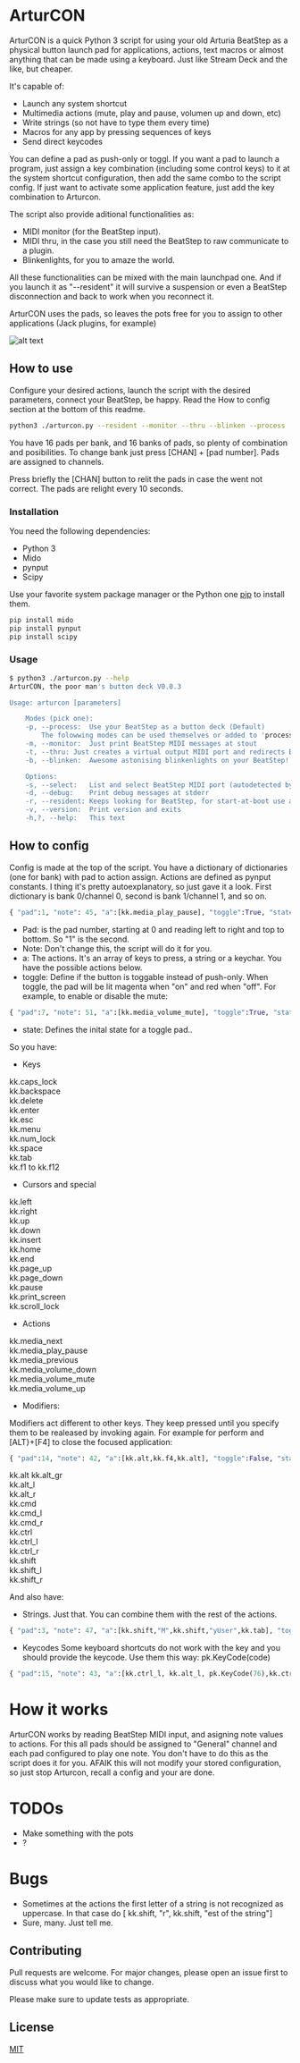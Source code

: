 # ArturCON

ArturCON is a quick Python 3 script for using your old Arturia BeatStep as a physical button launch pad for applications, actions, text macros or almost anything that can be made using a keyboard. Just like Stream Deck and the like, but cheaper.

It's capable of:
* Launch any system shortcut 
* Multimedia actions (mute, play and pause, volumen up and down, etc)
* Write strings (so not have to type them every time) 
* Macros for any app by pressing sequences of keys
* Send direct keycodes

You can define a pad as push-only or toggl. If you want a pad to launch a program, just assign a key combination (including some control keys) to it at the system shortcut configuration, then add the same combo to the script config. If just want to activate some application feature, just add the key combination to Arturcon.

The script also provide aditional functionalities as:
* MIDI monitor (for the BeatStep input).
* MIDI thru, in the case you still need the BeatStep to raw communicate to a plugin.
* Blinkenlights, for you to amaze the world.

All these functionalities can be mixed with the main launchpad one. And if you launch it as "--resident" it will survive a suspension or even a BeatStep disconnection and back to work when you reconnect it. 

ArturCON uses the pads, so leaves the pots free for you to assign to other applications (Jack plugins, for example)

![alt text](https://github.com/Ismas/arturcon/blob/master/arturcon.gif?raw=true)
## How to use
Configure your desired actions, launch the script with the desired parameters, connect your BeatStep, be happy.
Read the How to config section at the bottom of this readme.

```bash
python3 ./arturcon.py --resident --monitor --thru --blinken --process
```
You have 16 pads per bank, and 16 banks  of pads, so plenty of combination and posibilities. To change bank just press [CHAN] + [pad number]. Pads are assigned to channels.

Press briefly the [CHAN] button to relit the pads in case the went not correct. The pads are relight every 10 seconds.


### Installation

You need the following dependencies:
* Python 3
* Mido
* pynput
* Scipy

Use your favorite system package manager or the Python one [pip](https://pip.pypa.io/en/stable/) to install them.

```bash
pip install mido
pip install pynput
pip install scipy
```

### Usage

```bash
$ python3 ./arturcon.py --help
ArturCON, the poor man's button deck V0.0.3

Usage: arturcon [parameters]

	Modes (pick one):
	-p, --process:	Use your BeatStep as a button deck (Default)
		The folowwing modes can be used themselves or added to 'process'
	-m, --monitor:	Just print BeatStep MIDI messages at stout
	-t, --thru:	Just creates a virtual output MIDI port and redirects BeatStep messages (not very practical)
	-b, --blinken:	Awesome astonising blinkenlights on your BeatStep! 

	Options:
	-s, --select:	List and select BeatStep MIDI port (autodetected by default)
	-d, --debug:	Print debug messages at stderr
	-r, --resident:	Keeps looking for BeatStep, for start-at-boot use and make permanent. Disables -s and -d
	-v, --version:	Print version and exits
	-h,?, --help:	This text

```

## How to config

Config is made at the top of the script. You have a dictionary of dictionaries (one for bank) with pad to action assign. Actions are defined as pynput constants. I thing it's pretty autoexplanatory, so just gave it a look. 
First dictionary is bank 0/channel 0, second is bank 1/channel 1, and so on.

```python
{ "pad":1, "note": 45, "a":[kk.media_play_pause], "toggle":True, "state":False },
```
* Pad: is the pad number, starting at 0 and reading left to right and top to bottom. So "1" is the second.
* Note: Don't change this, the script will do it for you.
* a: The actions. It's an array of keys to press, a string or a keychar. You have the possible actions below.
* toggle: Define if the button is toggable instead of push-only. When toggle, the pad will be lit magenta when "on" and red when "off". For example, to enable or disable the mute:
```python
{ "pad":7, "note": 51, "a":[kk.media_volume_mute], "toggle":True, "state":False },   
```
* state: Defines the inital state for a toggle pad..


So you have:
* Keys

kk.caps_lock  
kk.backspace  
kk.delete  
kk.enter  
kk.esc  
kk.menu  
kk.num_lock  
kk.space  
kk.tab  
kk.f1 to kk.f12

* Cursors and special 

kk.left  
kk.right  
kk.up  
kk.down  
kk.insert  
kk.home  
kk.end  
kk.page_up  
kk.page_down  
kk.pause  
kk.print_screen  
kk.scroll_lock  

* Actions

kk.media_next  
kk.media_play_pause  
kk.media_previous  
kk.media_volume_down  
kk.media_volume_mute  
kk.media_volume_up  

* Modifiers:

Modifiers act different to other keys. They keep pressed until you specify them to be realeased by invoking again. 
For example for perform and [ALT}+[F4] to close the focused application:
 ```python
{ "pad":14, "note": 42, "a":[kk.alt,kk.f4,kk.alt], "toggle":False, "state":False },
````

kk.alt
kk.alt_gr  
kk.alt_l  
kk.alt_r  
kk.cmd  
kk.cmd_l  
kk.cmd_r  
kk.ctrl  
kk.ctrl_l  
kk.ctrl_r  
kk.shift  
kk.shift_l  
kk.shift_r  

And also have:
* Strings. Just that. You can combine them with the rest of the actions.
 ```python
 { "pad":3, "note": 47, "a":[kk.shift,"M",kk.shift,"yUser",kk.tab], "toggle":False, "state":False },  
```
* Keycodes
Some keyboard shortcuts do not work with the key and you should provide the keycode. Use them this way:
pk.KeyCode(code)
 ```python
{ "pad":15, "note": 43, "a":[kk.ctrl_l, kk.alt_l, pk.KeyCode(76),kk.ctrl_l, kk.alt_l], "toggle":False, "state":False }   
```

# How it works

ArturCON works by reading BeatStep MIDI input, and asigning note values to actions. For this all pads should be assigned to "General" channel and each pad configured to play one note. You don't have to do this as the script does it for you. AFAIK this will not modify your stored configuration, so just stop Arturcon, recall a config and your are done.

# TODOs
* Make something with the pots
* ?

# Bugs
* Sometimes at the actions the first letter of a string is not recognized as uppercase. In that case do [ kk.shift, "r", kk.shift, "est of the string"]
* Sure, many. Just tell me.

## Contributing
Pull requests are welcome. For major changes, please open an issue first to discuss what you would like to change.

Please make sure to update tests as appropriate.

## License
[MIT](https://choosealicense.com/licenses/mit/)
